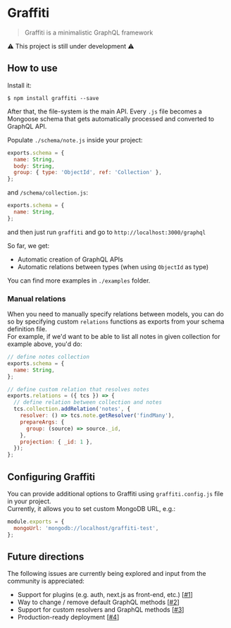 # Graffiti

> Graffiti is a minimalistic GraphQL framework

⚠ This project is still under development ⚠

## How to use

Install it:

```
$ npm install graffiti --save
```

After that, the file-system is the main API. Every `.js` file becomes a Mongoose schema that gets automatically processed and converted to GraphQL API.

Populate `./schema/note.js` inside your project:

```js
exports.schema = {
  name: String,
  body: String,
  group: { type: 'ObjectId', ref: 'Collection' },
};
```

and `/schema/collection.js`:

```js
exports.schema = {
  name: String,
};
```

and then just run `graffiti` and go to `http://localhost:3000/graphql`

So far, we get:

- Automatic creation of GraphQL APIs
- Automatic relations between types (when using `ObjectId` as type)

You can find more examples in `./examples` folder.

### Manual relations

When you need to manually specify relations between models, you can do so by specifying custom `relations` functions as exports from your schema definition file.  
For example, if we'd want to be able to list all notes in given collection for example above, you'd do:

```jsx
// define notes collection
exports.schema = {
  name: String,
};

// define custom relation that resolves notes
exports.relations = ({ tcs }) => {
  // define relation between collection and notes
  tcs.collection.addRelation('notes', {
    resolver: () => tcs.note.getResolver('findMany'),
    prepareArgs: {
      group: (source) => source._id,
    },
    projection: { _id: 1 },
  });
};
```

## Configuring Graffiti

You can provide additional options to Graffiti using `graffiti.config.js` file in your project.  
Currently, it allows you to set custom MongoDB URL, e.g.:

```js
module.exports = {
  mongoUrl: 'mongodb://localhost/graffiti-test',
};
```

## Future directions

The following issues are currently being explored and input from the community is appreciated:

- Support for plugins (e.g. auth, next.js as front-end, etc.) [[#1](https://github.com/yamalight/graffiti/issues/1)]
- Way to change / remove default GraphQL methods [[#2](https://github.com/yamalight/graffiti/issues/2)]
- Support for custom resolvers and GraphQL methods [[#3](https://github.com/yamalight/graffiti/issues/3)]
- Production-ready deployment [[#4](https://github.com/yamalight/graffiti/issues/4)]
